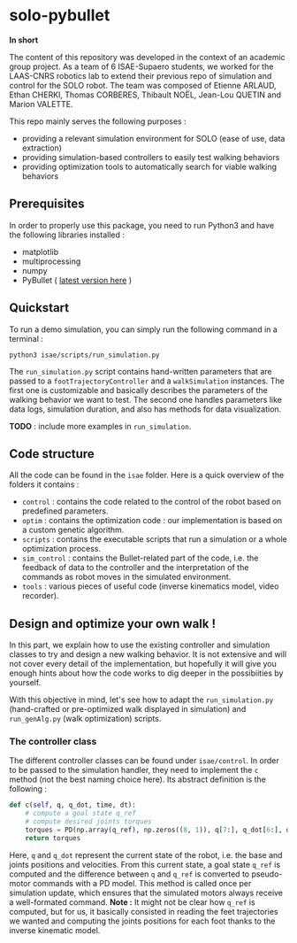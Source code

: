 # solo-pybullet
**In short**

The content of this repository was developed in the context of an academic group project. As a team of 6 ISAE-Supaero students, we worked for the LAAS-CNRS robotics lab to extend their previous repo of simulation and control for the SOLO robot.
The team was composed of Etienne ARLAUD, Ethan CHERKI, Thomas CORBERES, Thibault NOËL, Jean-Lou QUETIN and Marion VALETTE. 

This repo mainly serves the following purposes :
* providing a relevant simulation environment for SOLO (ease of use, data extraction)
* providing simulation-based controllers to easily test walking behaviors
* providing optimization tools to automatically search for viable walking behaviors

## Prerequisites
In order to properly use this package, you need to run Python3 and have the following libraries installed :
* matplotlib
* multiprocessing
* numpy
* PyBullet ( [latest version here](https://github.com/bulletphysics/bullet3) )

## Quickstart
To run a demo simulation, you can simply run the following command in a terminal :
```shell
python3 isae/scripts/run_simulation.py 
```
The `run_simulation.py` script contains hand-written parameters that are passed to a `footTrajectoryController` and a `walkSimulation` instances. The first one is customizable and basically describes the parameters of the walking behavior we want to test. The second one handles parameters like data logs, simulation duration, and also has methods for data visualization.

**TODO** : include more examples in `run_simulation`.

## Code structure
All the code can be found in the `isae` folder. Here is a quick overview of the folders it contains :
* `control` : contains the code related to the control of the robot based on predefined parameters.
* `optim` : contains the optimization code : our implementation is based on a custom genetic algorithm.
* `scripts` : contains the executable scripts that run a simulation or a whole optimization process.
* `sim_control` : contains the Bullet-related part of the code, i.e. the feedback of data to the controller and the interpretation of the commands as robot moves in the simulated environment.
* `tools` : various pieces of useful code (inverse kinematics model, video recorder).

## Design and optimize your own walk !
In this part, we explain how to use the existing controller and simulation classes to try and design a new walking behavior. It is not extensive and will not cover every detail of the implementation, but hopefully it will give you enough hints about how the code works to dig deeper in the possibiities by yourself.

With this objective in mind, let's see how to adapt the `run_simulation.py` (hand-crafted or pre-optimized walk displayed in simulation) and `run_genAlg.py` (walk optimization) scripts.

### The controller class
The different controller classes can be found under `isae/control`. In order to be passed to the simulation handler, they need to implement the `c` method (not the best naming choice here). Its abstract definition is the following :
```python
def c(self, q, q_dot, time, dt): 
    # compute a goal state q_ref
    # compute desired joints torques
    torques = PD(np.array(q_ref), np.zeros((8, 1)), q[7:], q_dot[6:], dt, self.Kp, self.Kd, self.sat)
    return torques
```
Here, `q` and `q_dot` represent the current state of the robot, i.e. the base and joints positions and velocities. From this current state, a goal state `q_ref` is computed and the difference between `q` and `q_ref` is converted to pseudo-motor commands with a PD model. This method is called once per simulation update, which ensures that the simulated motors always receive a well-formated command.
**Note :** It might not be clear how `q_ref` is computed, but for us, it basically consisted in reading the feet trajectories we wanted and computing the joints positions for each foot thanks to the inverse kinematic model.
